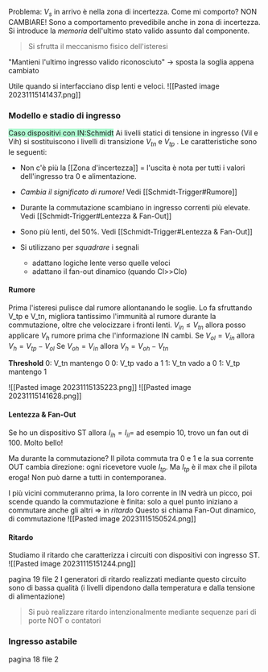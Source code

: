 Problema: $V_s$ in arrivo è nella zona di incertezza. Come mi comporto? NON CAMBIARE!
Sono a comportamento prevedibile anche in zona di incertezza.
Si introduce la *memoria* dell'ultimo stato valido assunto dal componente.
>Si sfrutta il meccanismo fisico dell'isteresi

"Mantieni l'ultimo ingresso valido riconosciuto" -> sposta la soglia appena cambiato

Utile  quando si interfacciano disp lenti e veloci.
![[Pasted image 20231115141437.png]]
### Modello e stadio di ingresso
<span style="background:#affad1">Caso dispositivi con IN:Schmidt</span>
Ai livelli statici di tensione in ingresso (Vil e Vih) si sostituiscono i livelli di transizione $V_{tn}$ e $V_{tp}$ .
Le caratteristiche sono le seguenti:

- Non c'è più la [[Zona d'incertezza]] = l'uscita è nota per tutti i valori dell'ingresso tra 0 e alimentazione.

- *Cambia il significato di rumore!* Vedi [[Schmidt-Trigger#Rumore]]

- Durante la commutazione scambiano in ingresso correnti più elevate. Vedi [[Schmidt-Trigger#Lentezza & Fan-Out]]

- Sono più lenti, del 50%. Vedi [[Schmidt-Trigger#Lentezza & Fan-Out]]

- Si utilizzano per *squadrare* i segnali
	- adattano logiche lente verso quelle veloci
	- adattano il fan-out dinamico (quando Cl>>Clo)

#### Rumore
Prima l'isteresi pulisce dal rumore allontanando le soglie. Lo fa sfruttando V_tp e V_tn, migliora tantissimo l'immunità al rumore durante la commutazione, oltre che velocizzare i fronti lenti.
	$V_{in}\leq V_{tn}$ allora posso applicare $V_{h}$ rumore prima che l'informazione IN cambi.
	Se $V_{ol}=V_{in}$ allora $V_{h}=V_{tp}-V_{ol}$
	Se $V_{oh}=V_{in}$ allora $V_{h}=V_{oh}-V_{tn}$ 

**Threshold**
0: V_tn mantengo 0
0: V_tp vado a 1
1: V_tn vado a 0
1: V_tp mantengo 1

![[Pasted image 20231115135223.png]]
![[Pasted image 20231115141628.png]]

#### Lentezza & Fan-Out
Se ho un dispositivo ST allora $I_{ih}=I_{il}=$ ad esempio 10, trovo un fan out di 100. Molto bello!

Ma durante la commutazione?
Il pilota commuta tra 0 e 1 e la sua corrente OUT cambia direzione: ogni ricevetore vuole $I_{tp}$. Ma $I_{tp}$ è il max che il pilota eroga! Non può darne a tutti in contemporanea.

I più vicini commuteranno prima, la loro corrente in IN vedrà un picco, poi scende quando la commutazione è finita: solo a quel punto iniziano a commutare anche gli altri => in *ritardo*
Questo si chiama Fan-Out dinamico, di commutazione
![[Pasted image 20231115150524.png]]

#### Ritardo
Studiamo il ritardo che caratterizza i circuiti con dispositivi con ingresso ST.
![[Pasted image 20231115151244.png]]

pagina 19 file 2
I generatori di ritardo realizzati mediante questo circuito sono di bassa qualità (i livelli dipendono dalla temperatura e dalla tensione di alimentazione)

>Si può realizzare ritardo intenzionalmente mediante sequenze pari di porte NOT o contatori

### Ingresso astabile

pagina 18 file 2